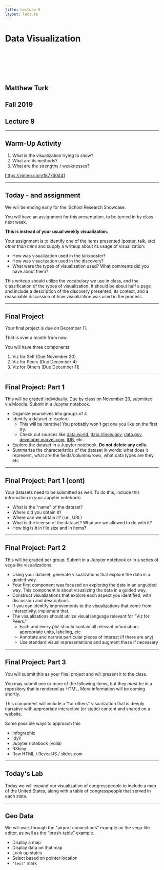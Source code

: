 ```yaml
---
title: Lecture 9
layout: lecture
---
```


<!-- .slide: class="titleslide" -->

# Data Visualization

<div style="height: 6.0em;"></div>

## Matthew Turk
## Fall 2019
## Lecture 9

---

## Warm-Up Activity

 1. What is the visualization trying to show?
 1. What are its methods?
 1. What are the strengths / weaknesses?

https://vimeo.com/187740441

---

## Today - and assignment

We will be ending early for the iSchool Research Showcase.

You will have an assignment for this presentation, to be turned in by class
next week.

**This is instead of your usual weekly visualization.**

Your assignment is to identify one of the items presented
(poster, talk, etc) *other than mine* and supply a writeup about
its usage of visualization:

 * How was visualization used in the talk/poster?
 * How was visualization used in the discovery?
 * What were the types of visualization used? What comments did
     you have about them?

This writeup should utilize the vocabulary we use in class, and
the classification of the types of visualization.  It should be
about half a page and include a description of the discovery
presented, its context, and a reasonable discussion of how
visualization was used in the process.

---

## Final Project

Your final project is due on December 11.

That is over a month from now.

You will have three components:

1. Viz for Self (Due November 20)
1. Viz for Peers (Due December 4)
1. Viz for Others (Due December 11)

---

## Final Project: Part 1

This will be graded individually.  Due by class on November 20, submitted via
Moodle.  Submit in a Jupyter notebook.

 * Organize yourselves into groups of 4
 * Identify a dataset to explore.
   * This will be iterative!  You probably won't get one you like on the first
     try.
   * Check out sources like [data.world](https://data.world/),
     [data.illinois.gov](https://data.illinois.gov/),
     [data.gov](https://data.gov/),
     [developer.marvel.com](https://developer.marvel.com/),
     [IDB](https://databank.illinois.edu/), etc.
 * Explore the dataset in a Jupyter notebook.  **Do not delete any cells.**
 * Summarize the characteristics of the dataset in words: what does it
   represent, what are the fields/columns/rows, what data types are they, etc

---

## Final Project: Part 1 (cont)

Your datasets need to be submitted as well.  To do this, include this
information in your Jupyter notebook:

 * What is the "name" of the dataset?
 * Where did you obtain it?
 * Where can we obtain it?  (i.e., URL)
 * What is the license of the dataset?  What are we allowed to do with it?
 * How big is it in file size and in items?

---

## Final Project: Part 2

This will be graded per group.  Submit in a Jupyter notebook or in a series of
vega-lite visualizations.

 * Using your dataset, generate visualizations that explore the data in a
   guided way.
 * Your first component was focused on exploring the data in an unguided way.
   This component is about visualizing the data in a guided way.
 * Construct visualizations that explore each aspect you identified, with
   discussion and descriptions.
 * If you can identify improvements to the visualizations that come from
   interactivity, implement that.
 * The visualizations should utilize visual language relevant for "Viz for
   Peers."
    * Each and every plot should contain all relevant information: appropriate
      units, labeling, etc
    * Annotate and narrate particular pieces of interest (if there are any)
    * Use standard visual representations and augment these if necessary

---

## Final Project: Part 3

You will submit this as your final project and will present it to the class.

You may submit one or more of the following items, but they *must* be in a
repository that is rendered as HTML.  More information will be coming shortly.

This component will include a "for others" visualization that is deeply
narrative with appropriate interactive (or static) content and shared on a
website.

Some possible ways to approach this:

 * Infographic
 * Idyll
 * Jupyter notebook (voila)
 * RShiny
 * Raw HTML / RevealJS / slides.com

---

## Today's Lab

Today we will expand our visualization of congresspeople to include a map of the United States, along with a table of congresspeople that served in each state.

---

## Geo Data

We will walk through the "airport connections" example on the vega-lite editor, as well as the "brush-table" example.

 * Display a map
 * Display data on that map
 * Look up states
 * Select based on pointer location
 * `"text"` mark
